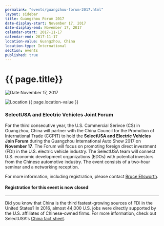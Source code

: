 ```yaml
---
permalink: "events/guangzhou-forum-2017.html"
layout: sidebar
title: Guangzhou Forum 2017
date-display-start: November 17, 2017
date-display-end: November 17, 2017
calendar-start: 2017-11-17
calendar-end: 2017-11-17
location-value: Guangzhou, China
location-type: International
section: events
published: true
---
```


# {{ page.title}}

![Date](https://google.github.io/material-design-icons/action/svg/design/ic_event_24px.svg "Date") November 17, 2017

![Location](http://google.github.io/material-design-icons/social/svg/design/ic_location_city_24px.svg "Location") {{ page.location-value }}

### SelectUSA and Electric Vehicles Joint Forum

For the third consecutive year, the U.S. Commercial Serivce (CS) in Guangzhou, China will partner with the China Council for the Promotion of International Trade (CCPIT) to hold the **SelectUSA and Electric Vehicles Join Forum** during the Guangzhou International Auto Show 2017 on **November 17**. The Forum will focus on promoting foreign direct investment (FDI) in the U.S. electric vehicle industry. The SelectUSA team will connect U.S. economic development organizations (EDOs) with potential investors from the Chinese automotive industry. The event consists of a two-hour seminar and a networking reception. 

For more information, including registration, please contact [Bruce Ellsworth](mailto:bruce.ellsworth@trade.gov).

#### Registration for this event is now closed
---

Did you know that China is the third fastest-growing sources of FDI in the United States? In 2016, almost 44,000 U.S. jobs were directly supported by the U.S. affiliates of Chinese-owned firms. For more information, check out SelectUSA's [China fact sheet](https://www.selectusa.gov/country-fact-sheet/China).

